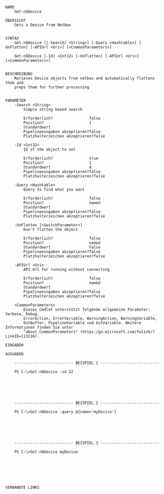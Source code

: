 ﻿```

NAME
    Get-nbDevice
    
ÜBERSICHT
    Gets a Device from Netbox
    
    
SYNTAX
    Get-nbDevice [[-Search] <String>] [-Query <Hashtable>] [-UnFlatten] [-APIUrl <Uri>] [<CommonParameters>]
    
    Get-nbDevice [-Id] <Int32> [-UnFlatten] [-APIUrl <Uri>] [<CommonParameters>]
    
    
BESCHREIBUNG
    Rerieves Device objects from netbox and automatically flattens them and
    preps them for further processing
    

PARAMETER
    -Search <String>
        Simple string based search
        
        Erforderlich?                false
        Position?                    1
        Standardwert                 
        Pipelineeingaben akzeptieren?false
        Platzhalterzeichen akzeptieren?false
        
    -Id <Int32>
        ID of the object to set
        
        Erforderlich?                true
        Position?                    1
        Standardwert                 0
        Pipelineeingaben akzeptieren?false
        Platzhalterzeichen akzeptieren?false
        
    -Query <Hashtable>
        Query to find what you want
        
        Erforderlich?                false
        Position?                    named
        Standardwert                 
        Pipelineeingaben akzeptieren?false
        Platzhalterzeichen akzeptieren?false
        
    -UnFlatten [<SwitchParameter>]
        Don't flatten the object
        
        Erforderlich?                false
        Position?                    named
        Standardwert                 False
        Pipelineeingaben akzeptieren?false
        Platzhalterzeichen akzeptieren?false
        
    -APIUrl <Uri>
        API Url for running without connecting
        
        Erforderlich?                false
        Position?                    named
        Standardwert                 
        Pipelineeingaben akzeptieren?false
        Platzhalterzeichen akzeptieren?false
        
    <CommonParameters>
        Dieses Cmdlet unterstützt folgende allgemeine Parameter: Verbose, Debug,
        ErrorAction, ErrorVariable, WarningAction, WarningVariable,
        OutBuffer, PipelineVariable und OutVariable. Weitere Informationen finden Sie unter 
        "about_CommonParameters" (https:/go.microsoft.com/fwlink/?LinkID=113216). 
    
EINGABEN
    
AUSGABEN
    
    -------------------------- BEISPIEL 1 --------------------------
    
    PS C:\>Get-nbDevice -id 22
    
    
    
    
    
    
    -------------------------- BEISPIEL 2 --------------------------
    
    PS C:\>Get-nbDevice -query @{name='myDevice'}
    
    
    
    
    
    
    -------------------------- BEISPIEL 3 --------------------------
    
    PS C:\>Get-nbDevice myDevice
    
    
    
    
    
    
    
VERWANDTE LINKS



```


